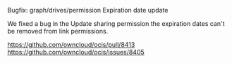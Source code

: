 Bugfix: graph/drives/permission Expiration date update

We fixed a bug in the Update sharing permission the expiration dates can't be removed from link permissions.

https://github.com/owncloud/ocis/pull/8413
https://github.com/owncloud/ocis/issues/8405
